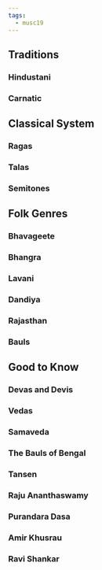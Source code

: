 ```yaml
---
tags:
  - musc19
---
```


## Traditions

### Hindustani

### Carnatic

## Classical System

### Ragas

### Talas

### Semitones

## Folk Genres

### Bhavageete

### Bhangra

### Lavani

### Dandiya

### Rajasthan

### Bauls

## Good to Know
### Devas and Devis
### Vedas
### Samaveda
### The Bauls of Bengal
### Tansen
### Raju Ananthaswamy
### Purandara Dasa
### Amir Khusrau
### Ravi Shankar